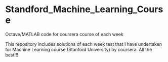 # Standford_Machine_Learning_Course
Octave/MATLAB code for coursera course of each week

This repository includes solutions of each week test that I have undertaken for Machine Learning course (Stanford University) by coursera.
All the best!!!
